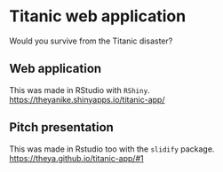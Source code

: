 # Titanic web application
Would you survive from the Titanic disaster?

## Web application

This was made in RStudio with `RShiny`.
https://theyanike.shinyapps.io/titanic-app/

## Pitch presentation

This was made in Rstudio too with the `slidify` package.
https://theya.github.io/titanic-app/#1
